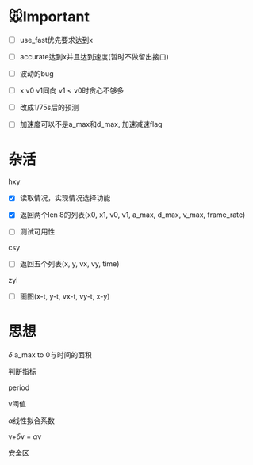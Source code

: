# 🐭Important

- [ ] use_fast优先要求达到x

- [ ] accurate达到x并且达到速度(暂时不做留出接口)

- [ ] 波动的bug

- [ ] x v0 v1同向 v1 < v0时贪心不够多

- [ ] 改成1/75s后的预测

- [ ] 加速度可以不是a_max和d_max, 加速减速flag

# 杂活

hxy

- [x] 读取情况，实现情况选择功能

- [x] 返回两个len 8的列表(x0, x1, v0, v1, a_max, d_max, v_max, frame_rate)

- [ ] 测试可用性

csy

- [ ] 返回五个列表(x, y, vx, vy, time)

zyl

- [ ] 画图(x-t, y-t, vx-t, vy-t, x-y)

# 思想

$\delta$ a_max to 0与时间的面积

判断指标

period

v阈值

$\alpha$线性拟合系数

v+$\delta$v = $\alpha$v

安全区
